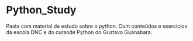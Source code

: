 # Python_Study
 Pasta com material de estudo sobre o python. Com conteúdos e exercícios da escola DNC e do cursode Python do Gustavo Guanabara.
